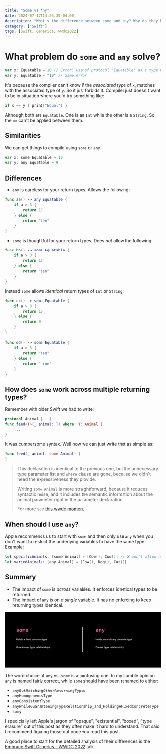 ```yaml
---
title: "Some vs Any"
date: 2024-07-17T14:26:39-04:00
description: "What's the difference between some and any? Why do they both exist? Which should I prefer using?"
category: ['Swift']
tags: [Swift, Generics, wwdc2022]
---
```



# What problem do `some` and `any` solve? 

```swift
var x: Equatable = 10 // Error: Use of protocol 'Equatable' as a type must be written 'any Equatable'
var y: Equatable = "10" // Same error
```

It's because the compiler can't know if the _associated type_ of `x`, matches with the associated type of `y`. So it just forbids it. Compiler just doesn't want to be in situation where you'd try something like:

```swift
if x == y { print("Equal") }
```
Although both are `Equatable`. One is an `Int` while the other is a `String`. So the `==` can't be applied between them.

## Similarities

We can get things to compile using `some` or `any`.

```swift
var x: some Equatable = 10
var y: any Equatable = 9
```

## Differences

- `any` is careless for your return types. Allows the following:

```swift
func aa() -> any Equatable { 
    if a > 3 {
        return 10
    } else {
        return "ten"
    }
}
```


- `some` is thoughtful for your return types. Does *not* allow the following:

```swift
func bb() -> some Equatable { 
    if a > 3 {
        return 10
    } else {
        return "ten"
    }
}
```

Instead `some` allows _identical_ return types of `Int` or `String`:

```swift
func cc() -> some Equatable { 
    if a > 3 {
        return 10
    } else {
        return 9
    }
}

func dd() -> some Equatable { 
    if a > 3 {
        return "ten"
    } else {
        return "nine"
    }
}
```

## How does `some` work across multiple returning types? 

Remember with older Swift we had to write: 

```swift
protocol Animal {...}
func feed<T>(_ animal: T) where: T: Animal {
    ...
}
```

It was cumbersome syntax. Well now we can just write that as simple as: 

```swift
func feed(_ animal: some Animal) {
}
```

> This declaration is identical to the previous one, but the unnecessary type parameter list and `where` clause are gone, because we didn't need the expressiveness they provide.
> 
> Writing `some Animal` is more straightforward, because it reduces syntactic noise, and it includes the semantic information about the animal parameter right in the parameter declaration.
>
> For more see [this wwdc moment](https://developer.apple.com/videos/play/wwdc2022/110352/?time=783)

## When should I use `any`? 

Apple recommends us to start with `some` and then only use `any` when you don't want to restrict the underlying variables to have the same type. Example: 

```swift
let specificAnimals: [some Animal] = [Cow(), Cow()] // ❌ won't allow adding `Dog()`
let variedAnimals: [any Animal] = [Cow(), Dog(), Cat()]

```

## Summary

- The impact of `some` is *across* variables. It enforces idnetical types to be returned.
- The impact of `any` is on *a single* variable. It has no enforcing to keep returning types identical.

!["Swift some vs Any"](some-vs-any.png "WWDC 2022 - Embrace Swift Generics - Holly Borla")

The word choice of `any` vs. `some` is a confusing one. In my humble opinion `any` is named fairly correct, while `some` should have been renamed to either: 
- `anyButMatchingOtherReturningTypes`
- `anyHomogeneousType`
- `anyConsistentType`
- `anyWhileGuaranteeingTypeRelationship_and_HoldingAFixedConcreteType`
- `somy`

I specicially left Apple's jargon of "opaque", "existential", "boxed", "type erasure" out of this post as they often make it hard to understand. That said I recommend figuring those out once you read this post. 

A good place to start for the detailed analysis of their differences is the [Embrace Swift Generics - WWDC 2022](https://developer.apple.com/wwdc22/110352) talk.